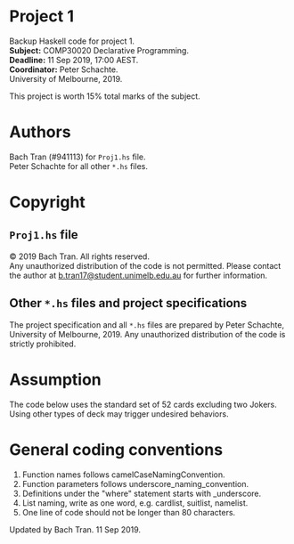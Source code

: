 # Project 1
Backup Haskell code for project 1.<br>
__Subject:__ COMP30020 Declarative Programming. <br>
__Deadline:__ 11 Sep 2019, 17:00 AEST. <br>
__Coordinator:__ Peter Schachte. <br>
University of Melbourne, 2019. <br>

This project is worth 15% total marks of the subject.

# Authors 
Bach Tran (#941113) for `Proj1.hs` file. <br>
Peter Schachte for all other `*.hs` files. <br>

# Copyright

## `Proj1.hs` file
© 2019 Bach Tran. All rights reserved. <br>
Any unauthorized distribution of the code is not permitted.
Please contact the author at b.tran17@student.unimelb.edu.au
for further information.

## Other `*.hs` files and project specifications
The project specification and all `*.hs` files are prepared
by Peter Schachte, University of Melbourne, 2019. Any
unauthorized distribution of the code is strictly prohibited.

# Assumption
The code below uses the standard set of 52 cards excluding two Jokers. 
Using other types of deck may trigger undesired behaviors.

# General coding conventions
1. Function names follows camelCaseNamingConvention.
2. Function parameters follows underscore_naming_convention.
3. Definitions under the "where" statement starts with _underscore.
4. List naming, write as one word, e.g. cardlist, suitlist, namelist.
5. One line of code should not be longer than 80 characters.

Updated by Bach Tran. 11 Sep 2019.
